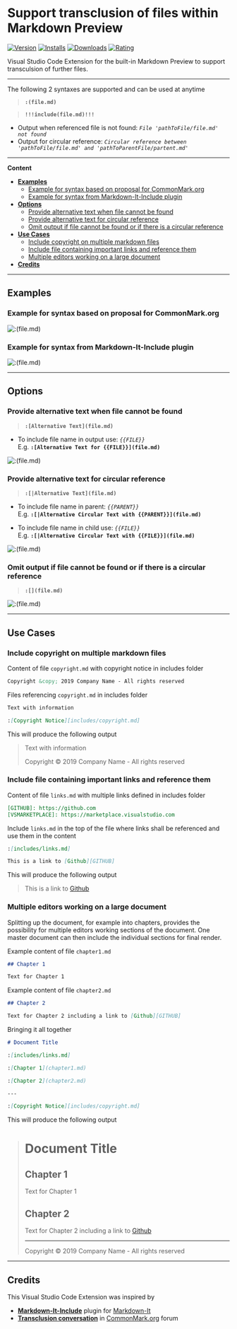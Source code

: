 # Support transclusion of files within Markdown Preview

[![Version](https://vsmarketplacebadge.apphb.com/version/stamminger.vscode-markdown-preview-include.svg)](https://marketplace.visualstudio.com/items?itemName=stamminger.vscode-markdown-preview-include)
[![Installs](https://vsmarketplacebadge.apphb.com/installs/stamminger.vscode-markdown-preview-include.svg)](https://marketplace.visualstudio.com/items?itemName=stamminger.vscode-markdown-preview-include)
[![Downloads](https://vsmarketplacebadge.apphb.com/downloads/stamminger.vscode-markdown-preview-include.svg)](https://marketplace.visualstudio.com/items?itemName=stamminger.vscode-markdown-preview-include)
[![Rating](https://vsmarketplacebadge.apphb.com/rating-short/stamminger.vscode-markdown-preview-include.svg)](https://marketplace.visualstudio.com/items?itemName=stamminger.vscode-markdown-preview-include)

Visual Studio Code Extension for the built-in Markdown Preview to support transculsion of further files.

---

The following 2 syntaxes are supported and can be used at anytime

> **`:(file.md)`**

> **`!!!include(file.md)!!!`**

- Output when referenced file is not found: _`File 'pathToFile/file.md' not found`_
- Output for circular reference: _`Circular reference between 'pathToFile/file.md' and 'pathToParentFile/partent.md'`_

---

**Content**

- [**Examples**](#examples)
  - [Example for syntax based on proposal for CommonMark.org](#example-for-syntax-based-on-proposal-for-commonmarkorg)
  - [Example for syntax from Markdown-It-Include plugin](#example-for-syntax-from-markdown-it-include-plugin)
- [**Options**](#options)
  - [Provide alternative text when file cannot be found](#provide-alternative-text-when-file-cannot-be-found)
  - [Provide alternative text for circular reference](#provide-alternative-text-for-circular-reference)
  - [Omit output if file cannot be found or if there is a circular reference](#omit-output-if-file-cannot-be-found-or-if-there-is-a-circular-reference)
- [**Use Cases**](#use-cases)
  - [Include copyright on multiple markdown files](#include-copyright-on-multiple-markdown-files)
  - [Include file containing important links and reference them](#include-file-containing-important-links-and-reference-them)
  - [Multiple editors working on a large document](#multiple-editors-working-on-a-large-document)
- [**Credits**](#credits)

---

## **Examples**

### Example for syntax based on proposal for CommonMark.org

![`:(file.md)`](examples/syntaxCommonMarkProposal.png)

### Example for syntax from Markdown-It-Include plugin

![`:(file.md)`](examples/syntaxMarkdownItImplementation.png)

---

## **Options**

### Provide alternative text when file cannot be found

> **`:[Alternative Text](file.md)`**

- To include file name in output use: _`{{FILE}}`_\
  E.g. **`:[Alternative Text for {{FILE}}](file.md)`**

![`:(file.md)`](examples/syntaxNotFound.png)

### Provide alternative text for circular reference

> **`:[|Alternative Text](file.md)`**

- To include file name in parent: _`{{PARENT}}`_\
  E.g. **`:[|Alternative Circular Text with {{PARENT}}](file.md)`**

- To include file name in child use: _`{{FILE}}`_\
  E.g. **`:[|Alternative Circular Text with {{FILE}}](file.md)`**

![`:(file.md)`](examples/syntaxCircularAlternative.png)

### Omit output if file cannot be found or if there is a circular reference

> **`:[](file.md)`**

![`:(file.md)`](examples/syntaxOmitOutput.png)

---

## **Use Cases**

### Include copyright on multiple markdown files

Content of file `copyright.md` with copyright notice in includes folder

```markdown
Copyright &copy; 2019 Company Name - All rights reserved
```

Files referencing `copyright.md` in includes folder

```markdown
Text with information

:[Copyright Notice][includes/copyright.md]
```

This will produce the following output

> Text with information
>
> Copyright &copy; 2019 Company Name - All rights reserved

### Include file containing important links and reference them

Content of file `links.md` with multiple links defined in includes folder

```markdown
[GITHUB]: https://github.com
[VSMARKETPLACE]: https://marketplace.visualstudio.com
```

Include `links.md` in the top of the file where links shall be referenced and use them in the content

```markdown
:[includes/links.md]

This is a link to [Github][GITHUB]
```

This will produce the following output

> This is a link to <a href="https://github.com">Github</a>

### Multiple editors working on a large document

Splitting up the document, for example into chapters, provides the possibility for multiple editors working sections of the document. One master document can then include the individual sections for final render.

Example content of file `chapter1.md`

```markdown
## Chapter 1

Text for Chapter 1
```

Example content of file `chapter2.md`

```markdown
## Chapter 2

Text for Chapter 2 including a link to [Github][GITHUB]
```

Bringing it all together

```markdown
# Document Title

:[includes/links.md]

:[Chapter 1](chapter1.md)

:[Chapter 2](chapter2.md)

---

:[Copyright Notice][includes/copyright.md]
```

This will produce the following output

> # Document Title
>
> ## Chapter 1
>
> Text for Chapter 1
>
> ## Chapter 2
>
> Text for Chapter 2 including a link to <a href="https://github.com">Github</a>
>
> ---
>
> Copyright &copy; 2019 Company Name - All rights reserved

---

## **Credits**

This Visual Studio Code Extension was inspired by

- [**Markdown-It-Include**](https://github.com/camelaissani/markdown-it-include) plugin for [Markdown-It](https://github.com/markdown-it/markdown-it)
- [**Transclusion conversation**](https://talk.commonmark.org/t/transclusion-or-including-sub-documents-for-reuse/270) in [CommonMark.org](https://commonmark.org/) forum
